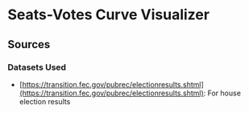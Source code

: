 # Seats-Votes Curve Visualizer

## Sources

### Datasets Used
* [https://transition.fec.gov/pubrec/electionresults.shtml](https://transition.fec.gov/pubrec/electionresults.shtml): For house election results
